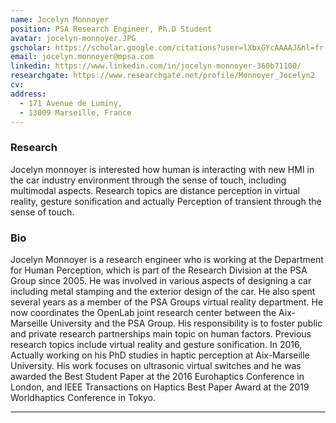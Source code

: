 ```yaml
---
name: Jocelyn Monnoyer
position: PSA Research Engineer, Ph.D Student
avatar: jocelyn-monnoyer.JPG
gscholar: https://scholar.google.com/citations?user=lXbxGYcAAAAJ&hl=fr
email: jocelyn.monnoyer@mpsa.com
linkedin: https://www.linkedin.com/in/jocelyn-monnoyer-360b71100/
researchgate: https://www.researchgate.net/profile/Monnoyer_Jocelyn2
cv: 
address:
  - 171 Avenue de Luminy, 
  - 13009 Marseille, France
---
```



### Research

Jocelyn monnoyer is interested how human is interacting with new HMI in the car industry environment through the sense of touch, including multimodal aspects. Research topics are distance perception in virtual reality, gesture sonification and actually Perception of transient through the sense of touch.


### Bio

Jocelyn Monnoyer is a research engineer who is working at the Department for Human Perception, which is part of the Research Division at the PSA Group since 2005. He was involved in various aspects of designing a car including metal stamping and the exterior design of the car. He also spent several years as a member of the PSA Groups virtual reality department. He now coordinates the OpenLab joint research center between the Aix-Marseille University and the PSA Group. His responsibility is to foster public and private research partnerships main topic on human factors. Previous research topics include virtual reality and gesture sonification. In 2016, Actually working on his PhD studies in haptic perception at Aix-Marseille University. His work focuses on ultrasonic virtual switches and he was awarded the Best Student Paper at the 2016 Eurohaptics Conference in London, and  IEEE Transactions on Haptics Best Paper Award at the 2019 Worldhaptics Conference in Tokyo.
 

<hr>

